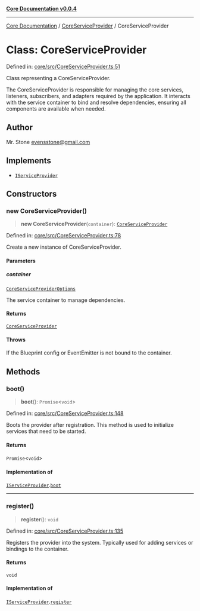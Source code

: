 [**Core Documentation v0.0.4**](../../README.md)

***

[Core Documentation](../../modules.md) / [CoreServiceProvider](../README.md) / CoreServiceProvider

# Class: CoreServiceProvider

Defined in: [core/src/CoreServiceProvider.ts:51](https://github.com/stonemjs/core/blob/93efe04ef1a71ad6f49c3b315da54d45ace50f23/src/CoreServiceProvider.ts#L51)

Class representing a CoreServiceProvider.

The CoreServiceProvider is responsible for managing the core services,
listeners, subscribers, and adapters required by the application.
It interacts with the service container to bind and resolve dependencies,
ensuring all components are available when needed.

## Author

Mr. Stone <evensstone@gmail.com>

## Implements

- [`IServiceProvider`](../../declarations/interfaces/IServiceProvider.md)

## Constructors

### new CoreServiceProvider()

> **new CoreServiceProvider**(`container`): [`CoreServiceProvider`](CoreServiceProvider.md)

Defined in: [core/src/CoreServiceProvider.ts:78](https://github.com/stonemjs/core/blob/93efe04ef1a71ad6f49c3b315da54d45ace50f23/src/CoreServiceProvider.ts#L78)

Create a new instance of CoreServiceProvider.

#### Parameters

##### container

[`CoreServiceProviderOptions`](../interfaces/CoreServiceProviderOptions.md)

The service container to manage dependencies.

#### Returns

[`CoreServiceProvider`](CoreServiceProvider.md)

#### Throws

If the Blueprint config or EventEmitter is not bound to the container.

## Methods

### boot()

> **boot**(): `Promise`\<`void`\>

Defined in: [core/src/CoreServiceProvider.ts:148](https://github.com/stonemjs/core/blob/93efe04ef1a71ad6f49c3b315da54d45ace50f23/src/CoreServiceProvider.ts#L148)

Boots the provider after registration. This method is used to initialize services that need to be started.

#### Returns

`Promise`\<`void`\>

#### Implementation of

[`IServiceProvider`](../../declarations/interfaces/IServiceProvider.md).[`boot`](../../declarations/interfaces/IServiceProvider.md#boot)

***

### register()

> **register**(): `void`

Defined in: [core/src/CoreServiceProvider.ts:135](https://github.com/stonemjs/core/blob/93efe04ef1a71ad6f49c3b315da54d45ace50f23/src/CoreServiceProvider.ts#L135)

Registers the provider into the system. Typically used for adding services or bindings to the container.

#### Returns

`void`

#### Implementation of

[`IServiceProvider`](../../declarations/interfaces/IServiceProvider.md).[`register`](../../declarations/interfaces/IServiceProvider.md#register)
